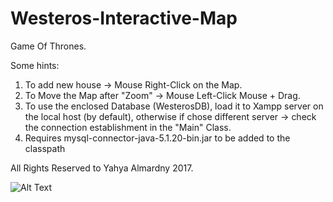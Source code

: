 # Westeros-Interactive-Map
Game Of Thrones.

Some hints:

1. To add new house -> Mouse Right-Click on the Map.
2. To Move the Map after "Zoom" -> Mouse Left-Click Mouse + Drag.
3. To use the enclosed Database (WesterosDB), load it to Xampp server on the local host (by default), otherwise if chose different server -> check the connection establishment in the "Main" Class.
4. Requires mysql-connector-java-5.1.20-bin.jar to be added to the classpath

All Rights Reserved to Yahya Almardny 2017.


![Alt Text](https://github.com/John-Almardeny/Westeros-Interactive-Map/blob/master/Westeros%20Interactive%20Map.gif?raw=true)

